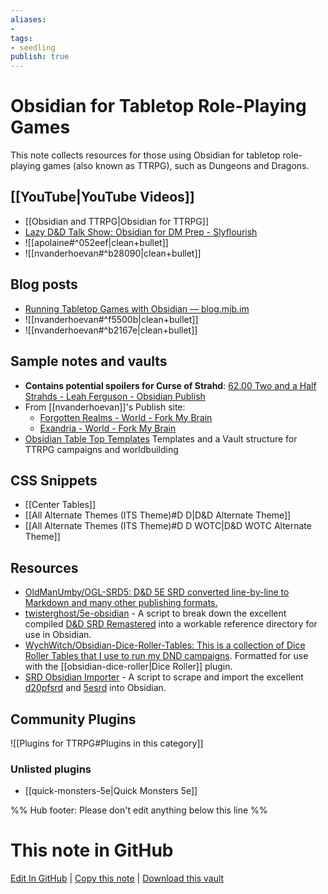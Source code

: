 ```yaml
---
aliases: 
- 
tags:
- seedling
publish: true
---
```


# Obsidian for Tabletop Role-Playing Games

This note collects resources for those using Obsidian for tabletop role-playing games (also known as TTRPG), such as Dungeons and Dragons. 

## [[YouTube|YouTube Videos]]

- [[Obsidian and TTRPG|Obsidian for TTRPG]]
- [Lazy D&D Talk Show: Obsidian for DM Prep - Slyflourish](https://www.youtube.com/watch?v=Dh1nybxv_vQ&t=235s)
- ![[apolaine#^052eef|clean+bullet]]
- ![[nvanderhoevan#^b28090|clean+bullet]]

## Blog posts

- [Running Tabletop Games with Obsidian — blog.mjb.im](https://blog.mjb.im/running-tabletop-games-with-obsidian)
- ![[nvanderhoevan#^f5500b|clean+bullet]]
- ![[nvanderhoevan#^b2167e|clean+bullet]]

## Sample notes and vaults

- **Contains potential spoilers for Curse of Strahd**: [62.00 Two and a Half Strahds - Leah Ferguson - Obsidian Publish](https://publish.obsidian.md/leah/60+Games/62+Two+and+a+Half+Strahds/62.00+Two+and+a+Half+Strahds)
- From [[nvanderhoevan]]'s Publish site:
	- [Forgotten Realms - World - Fork My Brain](https://notes.nicolevanderhoeven.com/ForgottenRealms/World)
	- [Exandria - World - Fork My Brain](https://notes.nicolevanderhoeven.com/Exandria/World)
- [Obsidian Table Top Templates](https://github.com/mProjectsCode/Obsidian-Table-Top-Templates) Templates and a Vault structure for TTRPG campaigns and worldbuilding

## CSS Snippets

- [[Center Tables]]
- [[All Alternate Themes (ITS Theme)#D D|D&D Alternate Theme]]
- [[All Alternate Themes (ITS Theme)#D D WOTC|D&D WOTC Alternate Theme]]

## Resources

- [OldManUmby/OGL-SRD5: D&D 5E SRD converted line-by-line to Markdown and many other publishing formats.](https://github.com/OldManUmby/OGL-SRD5)
- [twisterghost/5e-obsidian](https://github.com/twisterghost/5e-obsidian) - A script to break down the excellent compiled [D&D SRD Remastered](https://github.com/Umbyology/OGL-SRD5) into a workable reference directory for use in Obsidian.
- [WychWitch/Obsidian-Dice-Roller-Tables: This is a collection of Dice Roller Tables that I use to run my DND campaigns](https://github.com/WychWitch/Obsidian-Dice-Roller-Tables). Formatted for use with the [[obsidian-dice-roller|Dice Roller]] plugin.
- [SRD Obsidian Importer](https://github.com/mProjectsCode/d20pfsrd_obsidian_importer) - A script to scrape and import the excellent [d20pfsrd](https://www.d20pfsrd.com/) and [5esrd](https://www.5esrd.com/) into Obsidian.


## Community Plugins

![[Plugins for TTRPG#Plugins in this category]]

### Unlisted plugins

- [[quick-monsters-5e|Quick Monsters 5e]]

%% Hub footer: Please don't edit anything below this line %%

# This note in GitHub

<span class="git-footer">[Edit In GitHub](https://github.dev/obsidian-community/obsidian-hub/blob/main/04%20-%20Guides%2C%20Workflows%2C%20%26%20Courses/for%20TTRPG.md "git-hub-edit-note") | [Copy this note](https://raw.githubusercontent.com/obsidian-community/obsidian-hub/main/04%20-%20Guides%2C%20Workflows%2C%20%26%20Courses/for%20TTRPG.md "git-hub-copy-note") | [Download this vault](https://github.com/obsidian-community/obsidian-hub/archive/refs/heads/main.zip "git-hub-download-vault") </span>

